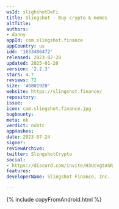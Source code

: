 ```yaml
---
wsId: slighshotDeFi
title: Slingshot - Buy crypto & memes
altTitle: 
authors:
- danny
appId: com.slingshot.finance
appCountry: us
idd: '1633406472'
released: 2023-02-28
updated: 2025-01-20
version: '2.2.3'
stars: 4.7
reviews: 72
size: '46801920'
website: https://slingshot.finance/
repository: 
issue: 
icon: com.slingshot.finance.jpg
bugbounty: 
meta: ok
verdict: nobtc
appHashes: 
date: 2023-07-24
signer: 
reviewArchive: 
twitter: SlingshotCrypto
social:
- https://discord.com/invite/H3UcvgtASR
features: 
developerName: Slingshot Finance, Inc.

---
```


{% include copyFromAndroid.html %}
